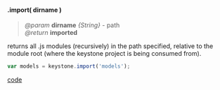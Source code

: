 #### .import( dirname )
> *@param* **dirname** _{String}_  - path  
> _@return_ **imported** 

returns all .js modules (recursively) in the path specified, relative to the module root (where the keystone project is being consumed from).

```javascript
var models = keystone.import('models');
```
<div class="code-header addGitHubLink" data-file="index.js#L178-L221"> <a href="#" class="loadCode"> code</a> </div><pre class=" language-javascript hideCode api"></pre> 
